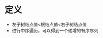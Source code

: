 


# 定义

- 左子树结点值<根结点值<右子树结点值
- 进行中序遍历，可以得到一个递增的有序序列
<!--stackedit_data:
eyJoaXN0b3J5IjpbODM2NTI2MDkzLC0yMTA1MDc4OTEzXX0=
-->